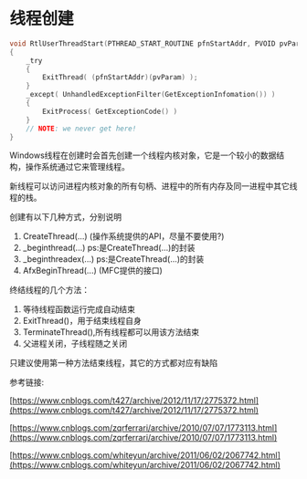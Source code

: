 # 线程创建

```c
void RtlUserThreadStart(PTHREAD_START_ROUTINE pfnStartAddr, PVOID pvParam)
{
	_try
	{
		ExitThread( (pfnStartAddr)(pvParam) );
	}
	_except( UnhandledExceptionFilter(GetExceptionInfomation()) )
	{
		ExitProcess( GetExceptionCode() )
	}
	// NOTE: we never get here!
}
```

Windows线程在创建时会首先创建一个线程内核对象，它是一个较小的数据结构，操作系统通过它来管理线程。

新线程可以访问进程内核对象的所有句柄、进程中的所有内存及同一进程中其它线程的栈。

创建有以下几种方式，分别说明

1. CreateThread(...) (操作系统提供的API，尽量不要使用?)
2. _beginthread(...) ps:是CreateThread(...)的封装
3. _beginthreadex(...) ps:是CreateThread(...)的封装
4. AfxBeginThread(...) (MFC提供的接口)

终结线程的几个方法：

1. 等待线程函数运行完成自动结束
2. ExitThread()，用于结束线程自身
3. TerminateThread(),所有线程都可以用该方法结束
4. 父进程关闭，子线程随之关闭

只建议使用第一种方法结束线程，其它的方式都对应有缺陷

 

参考链接:

[https://www.cnblogs.com/t427/archive/2012/11/17/2775372.html](https://www.cnblogs.com/t427/archive/2012/11/17/2775372.html)

[https://www.cnblogs.com/zqrferrari/archive/2010/07/07/1773113.html](https://www.cnblogs.com/zqrferrari/archive/2010/07/07/1773113.html)

[https://www.cnblogs.com/whiteyun/archive/2011/06/02/2067742.html](https://www.cnblogs.com/whiteyun/archive/2011/06/02/2067742.html)